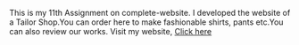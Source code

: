 This is my 11th Assignment on complete-website. I developed the website of a Tailor Shop.You can order here to make fashionable shirts, pants etc.You can also review our works. Visit my website, [Click here](https://thirsty-archimedes-faaedb.netlify.app/home)
